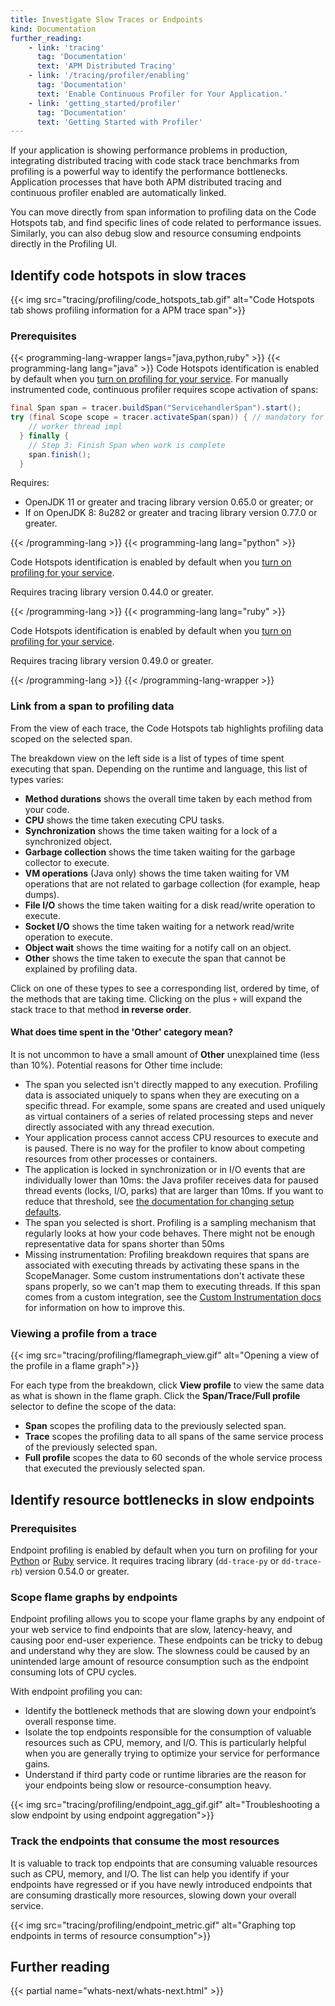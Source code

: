 ```yaml
---
title: Investigate Slow Traces or Endpoints
kind: Documentation
further_reading:
    - link: 'tracing'
      tag: 'Documentation'
      text: 'APM Distributed Tracing'
    - link: '/tracing/profiler/enabling'
      tag: 'Documentation'
      text: 'Enable Continuous Profiler for Your Application.'
    - link: 'getting_started/profiler'
      tag: 'Documentation'
      text: 'Getting Started with Profiler'
---
```


If your application is showing performance problems in production, integrating distributed tracing with code stack trace benchmarks from profiling is a powerful way to identify the performance bottlenecks. Application processes that have both APM distributed tracing and continuous profiler enabled are automatically linked. 

You can move directly from span information to profiling data on the Code Hotspots tab, and find specific lines of code related to performance issues. Similarly, you can also debug slow and resource consuming endpoints directly in the Profiling UI.

## Identify code hotspots in slow traces

{{< img src="tracing/profiling/code_hotspots_tab.gif" alt="Code Hotspots tab shows profiling information for a APM trace span">}}

### Prerequisites

{{< programming-lang-wrapper langs="java,python,ruby" >}}
{{< programming-lang lang="java" >}}
Code Hotspots identification is enabled by default when you [turn on profiling for your service][1]. For manually instrumented code, continuous profiler requires scope activation of spans:

```java
final Span span = tracer.buildSpan("ServicehandlerSpan").start();
try (final Scope scope = tracer.activateSpan(span)) { // mandatory for Datadog continuous profiler to link with span
    // worker thread impl
  } finally {
    // Step 3: Finish Span when work is complete
    span.finish();
  }

```

Requires:
- OpenJDK 11 or greater and tracing library version 0.65.0 or greater; or
- If on OpenJDK 8: 8u282 or greater and tracing library version 0.77.0 or greater.


[1]: /tracing/profiler/enabling/?code-lang=java
{{< /programming-lang >}}
{{< programming-lang lang="python" >}}

Code Hotspots identification is enabled by default when you [turn on profiling for your service][1].

Requires tracing library version 0.44.0 or greater.


[1]: /tracing/profiler/enabling/?code-lang=python
{{< /programming-lang >}}
{{< programming-lang lang="ruby" >}}

Code Hotspots identification is enabled by default when you [turn on profiling for your service][1].

Requires tracing library version 0.49.0 or greater.


[1]: /tracing/profiler/enabling/?code-lang=ruby
{{< /programming-lang >}}
{{< /programming-lang-wrapper >}}

### Link from a span to profiling data

From the view of each trace, the Code Hotspots tab highlights profiling data scoped on the selected span.

The breakdown view on the left side is a list of types of time spent executing that span. Depending on the runtime and language, this list of types varies:

- **Method durations** shows the overall time taken by each method from your code.
- **CPU** shows the time taken executing CPU tasks.
- **Synchronization** shows the time taken waiting for a lock of a synchronized object.
- **Garbage collection** shows the time taken waiting for the garbage collector to execute.
- **VM operations** (Java only) shows the time taken waiting for VM operations that are not related to garbage collection (for example, heap dumps).
- **File I/O** shows the time taken waiting for a disk read/write operation to execute.
- **Socket I/O** shows the time taken waiting for a network read/write operation to execute.
- **Object wait** shows the time waiting for a notify call on an object.
- **Other** shows the time taken to execute the span that cannot be explained by profiling data.

Click on one of these types to see a corresponding list, ordered by time, of the methods that are taking time. Clicking on the plus `+` will expand the stack trace to that method **in reverse order**.

#### What does time spent in the 'Other' category mean?

It is not uncommon to have a small amount of **Other** unexplained time (less than 10%). Potential reasons for Other time include:

  - The span you selected isn't directly mapped to any execution. Profiling data is associated uniquely to spans when they are executing on a specific thread. For example, some spans are created and used uniquely as virtual containers of a series of related processing steps and never directly associated with any thread execution.
  - Your application process cannot access CPU resources to execute and is paused. There is no way for the profiler to know about competing resources from other processes or containers.
  - The application is locked in synchronization or in I/O events that are individually lower than 10ms: the Java profiler receives data for paused thread events (locks, I/O, parks) that are larger than 10ms. If you want to reduce that threshold, see [the documentation for changing setup defaults][1].
  - The span you selected is short. Profiling is a sampling mechanism that regularly looks at how your code behaves. There might not be enough representative data for spans shorter than 50ms
  - Missing instrumentation: Profiling breakdown requires that spans are associated with executing threads by activating these spans in the ScopeManager. Some custom instrumentations don't activate these spans properly, so we can't map them to executing threads. If this span comes from a custom integration, see the [Custom Instrumentation docs][2] for information on how to improve this.

### Viewing a profile from a trace

{{< img src="tracing/profiling/flamegraph_view.gif" alt="Opening a view of the profile in a flame graph">}}

For each type from the breakdown, click **View profile** to view the same data as what is shown in the flame graph.
Click the **Span/Trace/Full profile** selector to define the scope of the data:

- **Span** scopes the profiling data to the previously selected span.
- **Trace** scopes the profiling data to all spans of the same service process of the previously selected span.
- **Full profile** scopes the data to 60 seconds of the whole service process that executed the previously selected span.

## Identify resource bottlenecks in slow endpoints

### Prerequisites

Endpoint profiling is enabled by default when you turn on profiling for your [Python][3] or [Ruby][4] service. It requires tracing library (`dd-trace-py` or `dd-trace-rb`) version 0.54.0 or greater.

### Scope flame graphs by endpoints

Endpoint profiling allows you to scope your flame graphs by any endpoint of your web service to find endpoints that are slow, latency-heavy, and causing poor end-user experience. These endpoints can be tricky to debug and understand why they are slow. The slowness could be caused by an unintended large amount of resource consumption such as the endpoint consuming lots of CPU cycles. 

With endpoint profiling you can:

- Identify the bottleneck methods that are slowing down your endpoint’s overall response time.
- Isolate the top endpoints responsible for the consumption of valuable resources such as CPU, memory, and I/O. This is particularly helpful when you are generally trying to optimize your service for performance gains.
- Understand if third party code or runtime libraries are the reason for your endpoints being slow or resource-consumption heavy.

{{< img src="tracing/profiling/endpoint_agg_gif.gif" alt="Troubleshooting a slow endpoint by using endpoint aggregation">}}


### Track the endpoints that consume the most resources

It is valuable to track top endpoints that are consuming valuable resources such as CPU, memory, and I/O. The list can help you identify if your endpoints have regressed or if you have newly introduced endpoints that are consuming drastically more resources, slowing down your overall service. 

{{< img src="tracing/profiling/endpoint_metric.gif" alt="Graphing top endpoints in terms of resource consumption">}}

## Further reading

{{< partial name="whats-next/whats-next.html" >}}

[1]: /tracing/profiler/profiler_troubleshooting#reduce-overhead-from-default-setup
[2]: /tracing/setup_overview/custom_instrumentation/java#manually-creating-a-new-span
[3]: /tracing/profiler/enabling/?code-lang=python
[4]: /tracing/profiler/enabling/?code-lang=ruby
